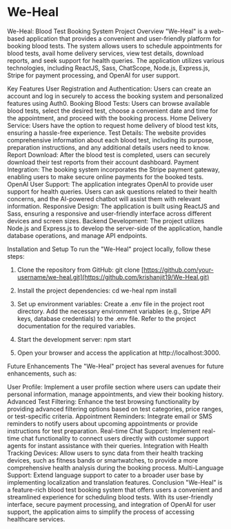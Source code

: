 # We-Heal
We-Heal: Blood Test Booking System
Project Overview
"We-Heal" is a web-based application that provides a convenient and user-friendly platform for booking blood tests. The system allows users to schedule appointments for blood tests, avail home delivery services, view test details, download reports, and seek support for health queries. The application utilizes various technologies, including ReactJS, Sass, ChatScope, Node.js, Express.js, Stripe for payment processing, and OpenAI for user support.

Key Features
User Registration and Authentication: Users can create an account and log in securely to access the booking system and personalized features using Auth0.
Booking Blood Tests: Users can browse available blood tests, select the desired test, choose a convenient date and time for the appointment, and proceed with the booking process.
Home Delivery Service: Users have the option to request home delivery of blood test kits, ensuring a hassle-free experience.
Test Details: The website provides comprehensive information about each blood test, including its purpose, preparation instructions, and any additional details users need to know.
Report Download: After the blood test is completed, users can securely download their test reports from their account dashboard.
Payment Integration: The booking system incorporates the Stripe payment gateway, enabling users to make secure online payments for the booked tests.
OpenAI User Support: The application integrates OpenAI to provide user support for health queries. Users can ask questions related to their health concerns, and the AI-powered chatbot will assist them with relevant information.
Responsive Design: The application is built using ReactJS and Sass, ensuring a responsive and user-friendly interface across different devices and screen sizes.
Backend Development: The project utilizes Node.js and Express.js to develop the server-side of the application, handle database operations, and manage API endpoints.

Installation and Setup
To run the "We-Heal" project locally, follow these steps:

1. Clone the repository from GitHub:
	git clone [https://github.com/your-username/we-heal.git](https://github.com/krishanjit19/We-Heal.git)
2. Install the project dependencies:
	cd we-heal
	npm install
3. Set up environment variables:
	Create a .env file in the project root directory.
Add the necessary environment variables (e.g., Stripe API keys, database credentials) to the .env file. Refer to the project documentation for the required variables.

4. Start the development server:
	npm start
5. Open your browser and access the application at http://localhost:3000.


Future Enhancements
The "We-Heal" project has several avenues for future enhancements, such as:

User Profile: Implement a user profile section where users can update their personal information, manage appointments, and view their booking history.
Advanced Test Filtering: Enhance the test browsing functionality by providing advanced filtering options based on test categories, price ranges, or test-specific criteria.
Appointment Reminders: Integrate email or SMS reminders to notify users about upcoming appointments or provide instructions for test preparation.
Real-time Chat Support: Implement real-time chat functionality to connect users directly with customer support agents for instant assistance with their queries.
Integration with Health Tracking Devices: Allow users to sync data from their health tracking devices, such as fitness bands or smartwatches, to provide a more comprehensive health analysis during the booking process.
Multi-Language Support: Extend language support to cater to a broader user base by implementing localization and translation features.
Conclusion
"We-Heal" is a feature-rich blood test booking system that offers users a convenient and streamlined experience for scheduling blood tests. With its user-friendly interface, secure payment processing, and integration of OpenAI for user support, the application aims to simplify the process of accessing healthcare services.
